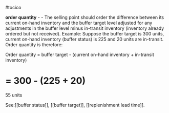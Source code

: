 #tocico

<b>order quantity</b> -  - The selling point should order the difference between its current on-hand inventory and the buffer target level adjusted for any adjustments in the buffer level minus in-transit inventory (inventory already ordered but not received). 
Example:  Suppose the buffer target is 300 units, current on-hand inventory (buffer status) is 225 and 20 units are in-transit.  Order quantity is therefore: 
 
 
 
Order quantity =
buffer target - (current on-hand inventory + in-transit inventory) 








 







 =
300 - (225 + 20)
 =
55 units 
 
 



See:[[buffer status]], [[buffer target]], [[replenishment lead time]].
